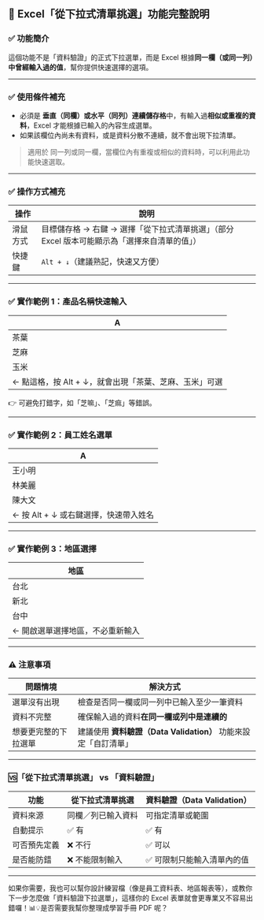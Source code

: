 ## 📌 Excel「從下拉式清單挑選」功能完整說明

### ✅ 功能簡介

這個功能不是「資料驗證」的正式下拉選單，而是 Excel 根據**同一欄（或同一列）中曾經輸入過的值**，幫你提供快速選擇的選項。

---

### ✅ 使用條件補充

- 必須是 **垂直（同欄）或水平（同列）連續儲存格**中，有輸入過**相似或重複的資料**，Excel 才能根據已輸入的內容生成選單。
- 如果該欄位內尚未有資料，或是資料分散不連續，就不會出現下拉清單。

> 適用於 同一列或同一欄，當欄位內有重複或相似的資料時，可以利用此功能快速選取。

---

### ✅ 操作方式補充

| 操作 | 說明 |
|------|------|
| 滑鼠方式 | 目標儲存格 → 右鍵 → 選擇「從下拉式清單挑選」（部分 Excel 版本可能顯示為「選擇來自清單的值」） |
| 快捷鍵 | `Alt + ↓`（建議熟記，快速又方便） |

---

### ✅ 實作範例 1：產品名稱快速輸入

| A     |
|-------|
| 茶葉  |
| 芝麻  |
| 玉米  |
|       ← 點這格，按 Alt + ↓，就會出現「茶葉、芝麻、玉米」可選 |

👉 可避免打錯字，如「芝嘛」、「芝痲」等錯誤。

---

### ✅ 實作範例 2：員工姓名選單

| A       |
|---------|
| 王小明  |
| 林美麗  |
| 陳大文  |
|         ← 按 Alt + ↓ 或右鍵選擇，快速帶入姓名 |

---

### ✅ 實作範例 3：地區選擇

| 地區   |
|--------|
| 台北   |
| 新北   |
| 台中   |
|        ← 開啟選單選擇地區，不必重新輸入 |

---

### ⚠️ 注意事項

| 問題情境 | 解決方式 |
|----------|-----------|
| 選單沒有出現 | 檢查是否同一欄或同一列中已輸入至少一筆資料 |
| 資料不完整 | 確保輸入過的資料**在同一欄或列中是連續的** |
| 想要更完整的下拉選單 | 建議使用 **資料驗證（Data Validation）** 功能來設定「自訂清單」 |

---

### 🆚「從下拉式清單挑選」 vs 「資料驗證」

| 功能 | 從下拉式清單挑選 | 資料驗證（Data Validation） |
|------|-------------------|-----------------------------|
| 資料來源 | 同欄／列已輸入資料 | 可指定清單或範圍 |
| 自動提示 | ✅ 有 | ✅ 有 |
| 可否預先定義 | ❌ 不行 | ✅ 可以 |
| 是否能防錯 | ❌ 不能限制輸入 | ✅ 可限制只能輸入清單內的值 |

---

如果你需要，我也可以幫你設計練習檔（像是員工資料表、地區報表等），或教你下一步怎麼做「資料驗證下拉選單」，這樣你的 Excel 表單就會更專業又不容易出錯囉！📊💡是否需要我幫你整理成學習手冊 PDF 呢？